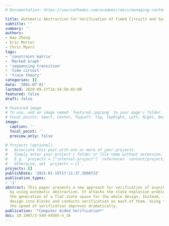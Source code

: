 ```yaml
---
# Documentation: https://sourcethemes.com/academic/docs/managing-content/

title: Automatic Abstraction for Verification of Timed Circuits and Systems?
subtitle: ''
summary: ''
authors:
- Hao Zheng
- Eric Mercer
- Chris Myers
tags:
- 'constraint matrix'
- 'Marked Graph'
- 'sequencing transition'
- 'time circuit'
- 'trace theory'
categories: []
date: '2001-07-01'
lastmod: 2020-09-27T16:54:50-03:00
featured: false
draft: false

# Featured image
# To use, add an image named `featured.jpg/png` to your page's folder.
# Focal points: Smart, Center, TopLeft, Top, TopRight, Left, Right, BottomLeft, Bottom, BottomRight.
image:
  caption: ''
  focal_point: ''
  preview_only: false

# Projects (optional).
#   Associate this post with one or more of your projects.
#   Simply enter your project's folder or file name without extension.
#   E.g. `projects = ["internal-project"]` references `content/project/deep-learning/index.md`.
#   Otherwise, set `projects = []`.
projects: []
publishDate: '2021-01-15T17:11:37.399873Z'
publication_types:
- '1'
abstract: This paper presents a new approach for verification of asynchronous circuits
  by using automatic abstraction. It attacks the state explosion problem by avoiding
  the generation of a flat state space for the whole design. Instead, it breaks the
  design into blocks and conducts verification on each of them. Using this approach,
  the speed of verification improves dramatically.
publication: '*Computer Aided Verification*'
doi: 10.1007/3-540-44585-4_16
---
```

